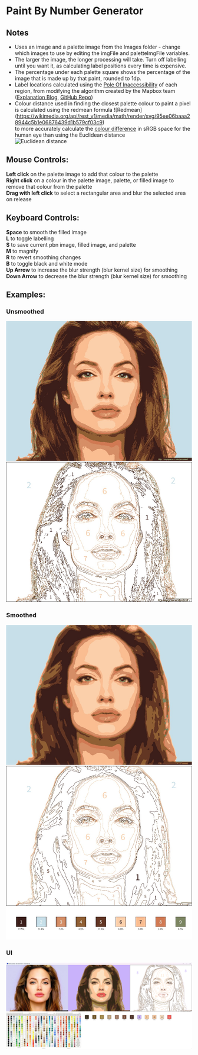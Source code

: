 # Paint By Number Generator

## Notes
* Uses an image and a palette image from the Images folder - change which images to use by editing the imgFile and paletteImgFile variables.  
* The larger the image, the longer processing will take. Turn off labelling until you want it, as calculating label positions every time is expensive.  
* The percentage under each palette square shows the percentage of the image that is made up by that paint, rounded to 1dp.  
* Label locations calculated using the [Pole Of Inaccessibility](https://en.wikipedia.org/wiki/Pole_of_inaccessibility) of each region, from modifying the algorithm created by the Mapbox team ([Explanation Blog](https://blog.mapbox.com/a-new-algorithm-for-finding-a-visual-center-of-a-polygon-7c77e6492fbc), [GitHub Repo](https://github.com/mapbox/polylabel))
* Colour distance used in finding the closest palette colour to paint a pixel is calculated using the redmean formula
![Redmean] (https://wikimedia.org/api/rest_v1/media/math/render/svg/95ee06baaa28944c5b1e06876439d1b579cf03c9)  
to more accurately calculate the [colour difference](https://en.wikipedia.org/wiki/Color_difference) in sRGB space for the human eye than using the Euclidean distance  
![Euclidean distance](https://wikimedia.org/api/rest_v1/media/math/render/svg/15763fc04b6dbbc90c64db3b39a1442106a394af)  

## Mouse Controls:  
**Left click** on the palette image to add that colour to the palette  
**Right click** on a colour in the palette image, palette, or filled image to remove that colour from the palette  
**Drag with left click** to select a rectangular area and blur the selected area on release
  
## Keyboard Controls:  
**Space** to smooth the filled image  
**L** to toggle labelling  
**S** to save current pbn image, filled image, and palette  
**M** to magnify  
**R** to revert smoothing changes  
**B** to toggle black and white mode  
**Up Arrow** to increase the blur strength (blur kernel size) for smoothing  
**Down Arrow** to decrease the blur strength (blur kernel size) for smoothing  

## Examples:
### Unsmoothed
![Filled Image](/Examples/unsmoothed/filledImg.jpg)  
![Paint By Number Image](/Examples/unsmoothed/paintByNumberImg.jpg)  
### Smoothed  
![Filled Image](/Examples/smoothed/filledImg.jpg)  
![Paint By Number Image](/Examples/smoothed/paintByNumberImg.jpg)  
![Palette](/Examples/smoothed/palette.jpg)  
### UI
![User interface](Examples/ui.png)
